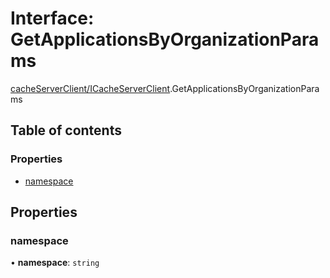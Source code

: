 # Interface: GetApplicationsByOrganizationParams

[cacheServerClient/ICacheServerClient](../modules/cacheServerClient_ICacheServerClient.md).GetApplicationsByOrganizationParams

## Table of contents

### Properties

- [namespace](cacheServerClient_ICacheServerClient.GetApplicationsByOrganizationParams.md#namespace)

## Properties

### namespace

• **namespace**: `string`
